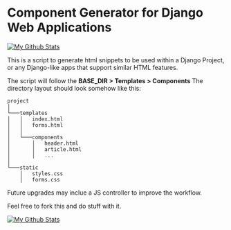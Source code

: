# Component Generator for Django Web Applications
[![My Github Stats](https://github-readme-stats.vercel.app/api?username=martimvalente)](https://github.com/martimvalente/github-readme-stats)

This is a script to generate html snippets to be used within a Django Project, or any Django-like apps that support similar HTML features.

The script will follow the **BASE_DIR > Templates > Components**
The directory layout should look somehow like this:

```
project
│
└───templates
│   │   index.html
│   │   forms.html
│   │
│   └───components
│       │   header.html
│       │   article.html
│       │   ...
│   
└───static
    │   styles.css
    │   forms.css
```
Future upgrades may inclue a JS controller to improve the workflow.

Feel free to fork this and do stuff with it.


[![My Github Stats](https://github-readme-stats.vercel.app/api?username=martimvalente)](https://github.com/martimvalente/github-readme-stats)
